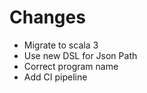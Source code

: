 # Changes

- Migrate to scala 3
- Use new DSL for Json Path
- Correct program name
- Add CI pipeline

